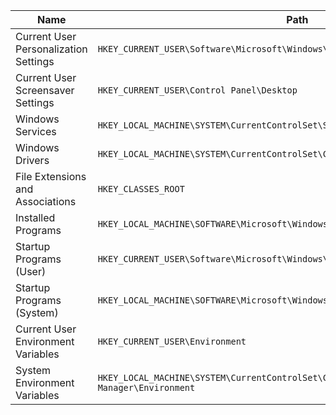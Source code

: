 | Name                                  | Path                                                           |
|---------------------------------------|----------------------------------------------------------------|
| Current User Personalization Settings | `HKEY_CURRENT_USER\Software\Microsoft\Windows\CurrentVersion\Themes\Personalize` |
| Current User Screensaver Settings     | `HKEY_CURRENT_USER\Control Panel\Desktop`                      |
| Windows Services                      | `HKEY_LOCAL_MACHINE\SYSTEM\CurrentControlSet\Services`         |
| Windows Drivers                       | `HKEY_LOCAL_MACHINE\SYSTEM\CurrentControlSet\Control\Class`    |
| File Extensions and Associations     | `HKEY_CLASSES_ROOT`                                            |
| Installed Programs                    | `HKEY_LOCAL_MACHINE\SOFTWARE\Microsoft\Windows\CurrentVersion\Uninstall` |
| Startup Programs (User)               | `HKEY_CURRENT_USER\Software\Microsoft\Windows\CurrentVersion\Run` |
| Startup Programs (System)             | `HKEY_LOCAL_MACHINE\SOFTWARE\Microsoft\Windows\CurrentVersion\Run` |
| Current User Environment Variables    | `HKEY_CURRENT_USER\Environment`                                |
| System Environment Variables          | `HKEY_LOCAL_MACHINE\SYSTEM\CurrentControlSet\Control\Session Manager\Environment` |
